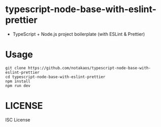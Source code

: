 # typescript-node-base-with-eslint-prettier

* TypeScript + Node.js project boilerplate (with ESLint & Prettier)

# Usage

```
git clone https://github.com/notakaos/typescript-node-base-with-eslint-prettier
cd typescript-node-base-with-eslint-prettier
npm install
npm run dev
```

# LICENSE

ISC License

